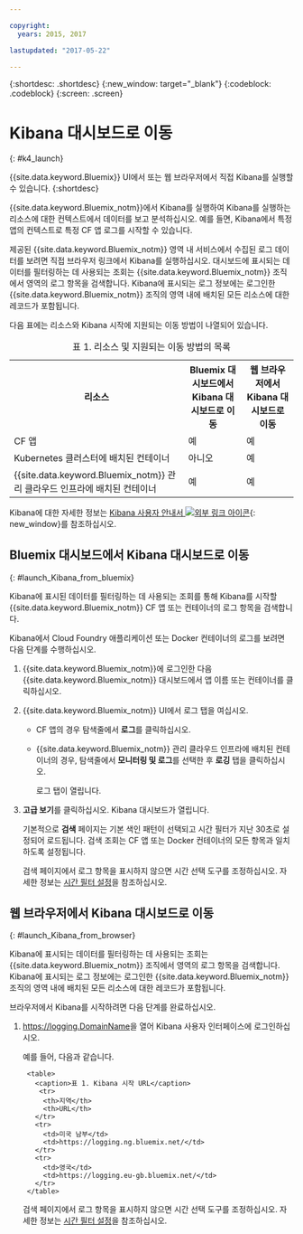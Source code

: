 ```yaml
---

copyright:
  years: 2015, 2017

lastupdated: "2017-05-22"

---
```



{:shortdesc: .shortdesc}
{:new_window: target="_blank"}
{:codeblock: .codeblock}
{:screen: .screen}


# Kibana 대시보드로 이동
{: #k4_launch}

{{site.data.keyword.Bluemix}} UI에서 또는 웹 브라우저에서 직접 Kibana를 실행할 수 있습니다.
{:shortdesc}

{{site.data.keyword.Bluemix_notm}}에서 Kibana를 실행하여 Kibana를 실행하는 리소스에 대한 컨텍스트에서 데이터를 보고 분석하십시오. 예를 들면, Kibana에서 특정 앱의 컨텍스트로 특정 CF 앱 로그를 시작할 수 있습니다. 
    
제공된 {{site.data.keyword.Bluemix_notm}} 영역 내 서비스에서 수집된 로그 데이터를 보려면 직접 브라우저 링크에서 Kibana를 실행하십시오. 대시보드에 표시되는 데이터를 필터링하는 데 사용되는 조회는 {{site.data.keyword.Bluemix_notm}} 조직에서 영역의 로그 항목을 검색합니다. Kibana에 표시되는 로그 정보에는 로그인한 {{site.data.keyword.Bluemix_notm}} 조직의 영역 내에 배치된 모든 리소스에 대한 레코드가 포함됩니다. 

다음 표에는 리소스와 Kibana 시작에 지원되는 이동 방법이 나열되어 있습니다. 

<table>
<caption>표 1. 리소스 및 지원되는 이동 방법의 목록</caption>
  <tr>
    <th>리소스</th>
    <th>Bluemix 대시보드에서 Kibana 대시보드로 이동</th>
    <th>웹 브라우저에서 Kibana 대시보드로 이동</th>
  <tr>
  <tr>
    <td>CF 앱</td>
    <td>예</td>
    <td>예</td>
  <tr>  
  <tr>
    <td>Kubernetes 클러스터에 배치된 컨테이너</td>
    <td>아니오</td>
    <td>예</td>
  <tr>  
  <tr>
    <td>{{site.data.keyword.Bluemix_notm}} 관리 클라우드 인프라에 배치된 컨테이너</td>
    <td>예</td>
    <td>예</td>
  <tr>  
</table>

Kibana에 대한 자세한 정보는 [Kibana 사용자 안내서 ![외부 링크 아이콘](../../../icons/launch-glyph.svg "외부 링크 아이콘")](https://www.elastic.co/guide/en/kibana/4.1/index.html){: new_window}를 참조하십시오.
    

##  Bluemix 대시보드에서 Kibana 대시보드로 이동
{: #launch_Kibana_from_bluemix}

Kibana에 표시된 데이터를 필터링하는 데 사용되는 조회를 통해 Kibana를 시작할 {{site.data.keyword.Bluemix_notm}} CF 앱 또는 컨테이너의 로그 항목을 검색합니다.

Kibana에서 Cloud Foundry 애플리케이션 또는 Docker 컨테이너의 로그를 보려면 다음 단계를 수행하십시오.

1. {{site.data.keyword.Bluemix_notm}}에 로그인한 다음 {{site.data.keyword.Bluemix_notm}} 대시보드에서 앱 이름 또는 컨테이너를 클릭하십시오. 
    
2. {{site.data.keyword.Bluemix_notm}} UI에서 로그 탭을 여십시오.

    * CF 앱의 경우 탐색줄에서 **로그**를 클릭하십시오. 
    * {{site.data.keyword.Bluemix_notm}} 관리 클라우드 인프라에 배치된 컨테이너의 경우, 탐색줄에서 **모니터링 및 로그**를 선택한 후 **로깅** 탭을 클릭하십시오.  
    
         로그 탭이 열립니다.  

3. **고급 보기**를 클릭하십시오. Kibana 대시보드가 열립니다. 

    기본적으로 **검색** 페이지는 기본 색인 패턴이 선택되고 시간 필터가 지난 30초로 설정되어 로드됩니다. 검색 조회는 CF 앱 또는 Docker 컨테이너의 모든 항목과 일치하도록 설정됩니다.

    검색 페이지에서 로그 항목을 표시하지 않으면 시간 선택 도구를 조정하십시오. 자세한 정보는 [시간 필터 설정](logging_kibana_set_time_filter.html#set_time_filter)을 참조하십시오.


##  웹 브라우저에서 Kibana 대시보드로 이동
{: #launch_Kibana_from_browser}

Kibana에 표시되는 데이터를 필터링하는 데 사용되는 조회는 {{site.data.keyword.Bluemix_notm}} 조직에서 영역의 로그 항목을 검색합니다. Kibana에 표시되는 로그 정보에는 로그인한 {{site.data.keyword.Bluemix_notm}} 조직의 영역 내에 배치된 모든 리소스에 대한 레코드가 포함됩니다.

브라우저에서 Kibana를 시작하려면 다음 단계를 완료하십시오. 

1. [https://logging.<span class="keyword" data-hd-keyref="DomainName">DomainName</span>](https://logging.{DomainName})을 열어 Kibana 사용자 인터페이스에 로그인하십시오. 
    
    예를 들어, 다음과 같습니다. 
      
        <table>
          <caption>표 1. Kibana 시작 URL</caption>
           <tr>
            <th>지역</th>
            <th>URL</th>
          </tr>
          <tr>
            <td>미국 남부</td>
            <td>https://logging.ng.bluemix.net/</td>
          </tr>
          <tr>
            <td>영국</td>
            <td>https://logging.eu-gb.bluemix.net/</td>
          </tr>
        </table>

    검색 페이지에서 로그 항목을 표시하지 않으면 시간 선택 도구를 조정하십시오. 자세한 정보는 [시간 필터 설정](logging_kibana_set_time_filter.html#set_time_filter)을 참조하십시오.


